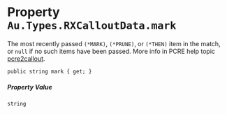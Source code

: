 # Property `Au.Types.RXCalloutData.mark`

The most recently passed `(*MARK)`, `(*PRUNE)`, or `(*THEN)` item in the match, or `null` if no such items have been passed. More info in PCRE help topic [pcre2callout](https://www.pcre.org/current/doc/html/pcre2callout.html).

```
public string mark { get; }
```

##### Property Value

`string`